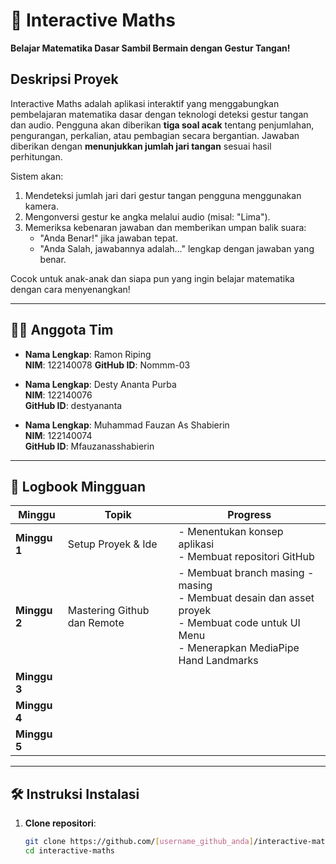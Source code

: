 # 🧮 Interactive Maths  
**Belajar Matematika Dasar Sambil Bermain dengan Gestur Tangan!**

## Deskripsi Proyek  
Interactive Maths adalah aplikasi interaktif yang menggabungkan pembelajaran matematika dasar dengan teknologi deteksi gestur tangan dan audio. Pengguna akan diberikan **tiga soal acak** tentang penjumlahan, pengurangan, perkalian, atau pembagian secara bergantian. Jawaban diberikan dengan **menunjukkan jumlah jari tangan** sesuai hasil perhitungan.  

Sistem akan:  
1. Mendeteksi jumlah jari dari gestur tangan pengguna menggunakan kamera.  
2. Mengonversi gestur ke angka melalui audio (misal: "Lima").  
3. Memeriksa kebenaran jawaban dan memberikan umpan balik suara:  
   - "Anda Benar!" jika jawaban tepat.  
   - "Anda Salah, jawabannya adalah..." lengkap dengan jawaban yang benar.  

Cocok untuk anak-anak dan siapa pun yang ingin belajar matematika dengan cara menyenangkan!  

---

## 🧑‍💻 Anggota Tim  
- **Nama Lengkap**: Ramon Riping  
  **NIM**: 122140078
  **GitHub ID**: Nommm-03

- **Nama Lengkap**: Desty Ananta Purba  
  **NIM**: 122140076  
  **GitHub ID**: destyananta 

- **Nama Lengkap**: Muhammad Fauzan As Shabierin  
  **NIM**: 122140074  
  **GitHub ID**: Mfauzanasshabierin  

---

## 📅 Logbook Mingguan  
| Minggu | Topik | Progress |
|--------|-------|----------|
| **Minggu 1** | Setup Proyek & Ide | - Menentukan konsep aplikasi<br>- Membuat repositori GitHub |
| **Minggu 2** | Mastering Github dan Remote | - Membuat branch masing - masing<br>- Membuat desain dan asset proyek<br>- Membuat code untuk UI Menu<br> - Menerapkan MediaPipe Hand Landmarks |
| **Minggu 3** |                    |                            |
| **Minggu 4** |                    |                            |
| **Minggu 5** |                    |                            |

---

## 🛠️ Instruksi Instalasi  
1. **Clone repositori**:  
   ```bash
   git clone https://github.com/[username_github_anda]/interactive-maths.git
   cd interactive-maths
